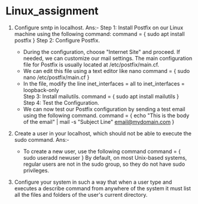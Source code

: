 # Linux_assignment

1)  Configure smtp in localhost.
Ans:-
 Step 1: Install Postfix  on our Linux machine using the following command:
          command = { sudo apt install postfix }
 Step 2: Configure Postfix.
      - During the configuration, choose "Internet Site" and proceed.
        If needed, we can customize our mail settings.
    The main configuration file for Postfix is usually located at /etc/postfix/main.cf.
      - We can edit this file using a text editor like nano 
           command = { sudo nano /etc/postfix/main.cf }
      - In the file, modify the line  inet_interfaces = all to inet_interfaces = loopback-only  
  Step 3: Install mailutils.
           command = { sudo apt install mailutils }      
  Step 4: Test the Configuration.
      - We can now test our Postfix configuration by sending a test email using the following command.
           command = { echo "This is the body of the email" | mail -s "Subject Line" email@mydomain.com }
        
2)  Create a user in your localhost, which should not be able to execute the sudo command.
Ans:-
      - To create a new user, use the following command
         command = { sudo useradd newuser }
By default, on most Unix-based systems, regular users are not in the sudo group, so they do not have sudo privileges.

3) Configure your system in such a way that when a user type and executes a describe command from anywhere of the system it must list all the files and folders of the user's current directory.
